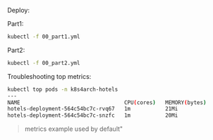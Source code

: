 Deploy:

Part1:
```sh
kubectl -f 00_part1.yml
```

Part2:
```sh
kubectl -f 00_part2.yml
```


Troubleshooting top metrics:
```sh
kubectl top pods -n k8s4arch-hotels
---
NAME                                 CPU(cores)   MEMORY(bytes)   
hotels-deployment-564c54bc7c-rvq67   1m           21Mi            
hotels-deployment-564c54bc7c-snzfc   1m           20Mi   
```
> metrics example used by default"